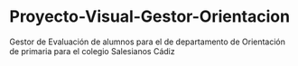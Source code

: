 # Proyecto-Visual-Gestor-Orientacion
Gestor de Evaluación de alumnos para el de departamento de Orientación de primaria para el colegio Salesianos Cádiz
